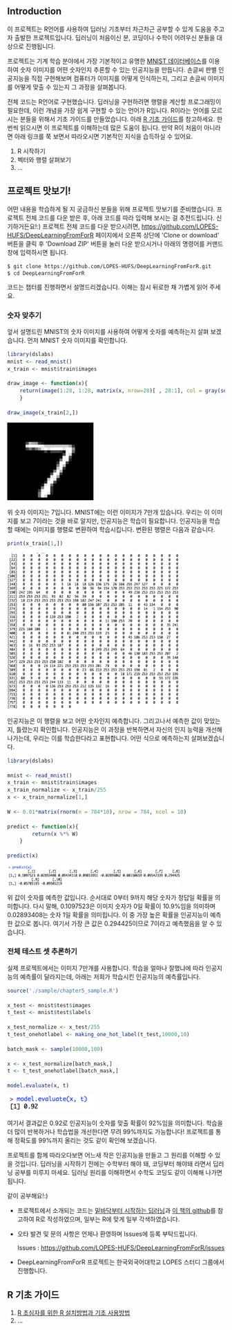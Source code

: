 ## Introduction

이 프로젝트는 R언어를 사용하여 딥러닝 기초부터 차근차근 공부할 수 있게 도움을 주고자 출발한 프로젝트입니다.
딥러닝이 처음이신 분, 코딩이나 수학이 어려우신 분들을 대상으로 진행됩니다.

프로젝트는 기계 학습 분야에서 가장 기본적이고 유명한 [MNIST 데이터베이스](http://yann.lecun.com/exdb/mnist/)를 이용하여  숫자 이미지를 어떤 숫자인지 추론할 수 있는 인공지능을 만듭니다.
손글씨 판별 인공지능을 직접 구현해보며 컴퓨터가 이미지를 어떻게 인식하는지, 그리고 손글씨 이미지를 어떻게 맞출 수 있는지 그 과정을 살펴봅니다.

전체 코드는 R언어로 구현했습니다. 딥러닝을 구현하려면 행렬을 계산할 프로그래밍이 필요한데, 이런 개념을 가장 쉽게 구현할 수 있는 언어가 R입니다. R이라는 언어를 모르시는 분들을 위해서 기초 가이드를 만들었습니다. 아래 [R 기초 가이드](https://github.com/LOPES-HUFS/DeepLearningFromForR#r-기초-가이드)를 참고하세요. 한번씩 읽으시면 이 프로젝트를 이해하는데 많은 도움이 됩니다. 만약 R이 처음이 아니라면 아래 링크를 쭉 보면서 따라오시면 기본적인 지식을 습득하실 수 있어요.

1. R 시작하기
2. 벡터와 행렬 살펴보기
3. ...

## 프로젝트 맛보기!
어떤 내용을 학습하게 될 지 궁금하신 분들을 위해 프로젝트 맛보기를 준비했습니다. 프로젝트 전체 코드를 다운 받은 후, 아래 코드를 따라 입력해 보시는 걸 추천드립니다. 신기하거든요!:)
프로젝트 전체 코드를 다운 받으시려면, https://github.com/LOPES-HUFS/DeepLearningFromForR 페이지에서 오른쪽 상단에 'Clone or download' 버튼을 클릭 후 'Download ZIP' 버튼을 눌러 다운 받으시거나 아래의 명령어를 커맨드 창에 입력하시면 됩니다.

```
$ git clone https://github.com/LOPES-HUFS/DeepLearningFromForR.git
$ cd DeepLearningFromForR
```
코드는 챕터를 진행하면서 설명드리겠습니다. 이해는 잠시 뒤로한 채 가볍게 읽어 주세요.

### 숫자 맞추기
앞서 설명드린 MNIST의 숫자 이미지를 사용하여 어떻게 숫자를 예측하는지 살펴 보겠습니다. 먼저 MNIST 숫자 이미지를 확인합니다. 

```R
library(dslabs)
mnist <- read_mnist()
x_train <- mnist$train$images

draw_image <- function(x){
    return(image(1:28, 1:28, matrix(x, nrow=28)[ , 28:1], col = gray(seq(0, 1, 0.05)), xlab="", ylab=""))
    }

draw_image(x_train[2,])
```

<img src="./images/chapter5_mnist_image.png" width="200px">

위 숫자 이미지는 7입니다. MNIST에는 이런 이미지가 7만개 있습니다. 우리는 이 이미지를 보고 7이라는 것을 바로 알지만, 인공지능은 학습이 필요합니다. 인공지능을 학습할 때에는 이미지를 행렬로 변환하여 학습시킵니다. 변환된 행렬은 다음과 같습니다.

```R
print(x_train[1,])
```
<img src="./images/chapter5_image_to_matrix.png" width="400px">

인공지능은 이 행렬을 보고 어떤 숫자인지 예측합니다. 그리고나서 예측한 값이 맞았는지, 틀렸는지 확인합니다. 인공지능은 이 과정을 반복하면서 자신의 인지 능력을 개선해 나가는데, 우리는 이를 학습한다라고 표현합니다.
어떤 식으로 예측하는지 살펴보겠습니다.

```R
library(dslabs)

mnist <- read_mnist()
x_train <- mnist$train$images
x_train_normalize <- x_train/255
x <- x_train_normalize[1,]

W <- 0.01*matrix(rnorm(n = 784*10), nrow = 784, ncol = 10)

predict <- function(x){
        return(x %*% W)
    }

predict(x)
```
<img src="./images/chapter5_predict_result.png" width="400px">

위 값이 숫자를 예측한 값입니다. 순서대로 0부터 9까지 해당 숫자가 정답일 확률을 의미합니다. 다시 말해,
0.1097523은 이미지 숫자가 0일 확률이 10.9%임을 의미하며 0.02893408는 숫자 1일 확률을 의미힙니다. 이 중 가장 높은 확률을 인공지능이 예측한 값으로 봅니다. 여기서 가장 큰 값은 0.294425이므로 7이라고 예측했음을 알 수 있습니다.

### 전체 테스트 셋 추론하기
실제 프로젝트에서는 이미지 7만개를 사용합니다. 학습을 얼마나 잘했냐에 따라 인공지능의 예측률이 달라지는데, 아래는 저희가 학습시킨 인공지능의 예측률입니다. 

```R
source('./sample/chapter5_sample.R')

x_test <- mnist$test$images
t_test <- mnist$test$labels

x_test_normalize <- x_test/255
t_test_onehotlabel <- making_one_hot_label(t_test,10000,10)

batch_mask <- sample(10000,100)

x <- x_test_normalize[batch_mask,]
t <- t_test_onehotlabel[batch_mask,]

model.evaluate(x, t)
```

<img src="./images/chapter5_accuracy_result.png" width="200px">

여기서 결과값은 0.92로 인공지능이 숫자를 맞출 확률이 92%임을 의미합니다. 학습을 더 많이 반복하거나 학습법을 개선한다면 무려 99%까지도 가능합니다! 프로젝트를 통해 정확도를 99%까지 올리는 것도 같이 확인해 보겠습니다.

프로젝트를 함께 따라오다보면 어느새 작은 인공지능을 만들고 그 원리를 이해할 수 있을 것입니다. 
딥러닝을 시작하기 전에는 수학부터 해야 돼, 코딩부터 해야돼 라면서 딥러닝 공부를 미루지 마세요. 딥러닝 원리를 이해하면서 수학도 코딩도 같이 이해해 나가면 됩니다.

같이 공부해요!:)

* 프로젝트에서 소개되는 코드는 [밑바닥부터 시작하는 딥러닝](http://www.hanbit.co.kr/store/books/look.php?p_code=B8475831198)과 [이 책의 github](https://github.com/WegraLee/deep-learning-from-scratch)를 참고하여 R로 작성하였으며, 일부는 R에 맞게 일부 각색하였습니다.
* 오타 발견 및 문의 사항은 언제나 환영하며 Issues에 등록 부탁드립니다.

    Issues : https://github.com/LOPES-HUFS/DeepLearningFromForR/issues
* DeepLearningFromForR 프로젝트는 한국외국어대학교 LOPES 스터디 그룹에서 진행합니다.

## R 기초 가이드

1. [R 초심자를 위한 R 설치방법과 기초 사용방법](https://choosunsick.github.io/post/r_install/)
2. ...
